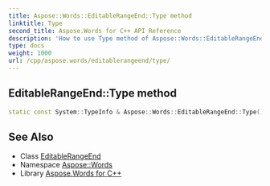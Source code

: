 ```yaml
---
title: Aspose::Words::EditableRangeEnd::Type method
linktitle: Type
second_title: Aspose.Words for C++ API Reference
description: 'How to use Type method of Aspose::Words::EditableRangeEnd class in C++.'
type: docs
weight: 1000
url: /cpp/aspose.words/editablerangeend/type/
---
```

## EditableRangeEnd::Type method




```cpp
static const System::TypeInfo & Aspose::Words::EditableRangeEnd::Type()
```

## See Also

* Class [EditableRangeEnd](../)
* Namespace [Aspose::Words](../../)
* Library [Aspose.Words for C++](../../../)
